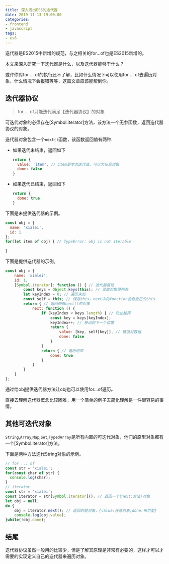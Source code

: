 ```yaml
---
title: 深入浅出ES6的迭代器
date: 2019-11-13 19:00:00
categories:
- frontend
- javascript
tags:
- es6
---
```


迭代器是ES2015中新增的规范，与之相关的for...of也是ES2015新增的。

本文来深入研究一下迭代器是什么，以及迭代器能够干什么？

或许你对for ... of的执行还不了解，比如什么情况下可以使用for ... of去遍历对象，什么情况下会报错等等，这篇文章应该能帮到你。

## 迭代器协议

>  for ... of只能迭代满足【迭代器协议】的对象

可迭代对象的必须存在[Symbol.iterator]方法，该方法一个无参函数，返回迭代器协议的对象。

迭代器对象包含一个`next()`函数，该函数返回值有两种:

+ 如果迭代未结束，返回如下

  ```javascript
  return {
    value: 'item', // item是本次迭代值，可以为任意对象
    done: false
  }
  ```

+ 如果迭代已结束，返回如下

  ```javascript
  return {
    done: true
  }
  ```

下面是未提供迭代器的示例。

```javascript
const obj = {
  name: 'xialei',
  id: 1
};
for(let item of obj) { // TypeError: obj is not iterable
  
}
```

下面是提供迭代器的示例。

```javascript
const obj = {
    name: 'xialei',
    id: 1,
    [Symbol.iterator]: function () { // 迭代器属性
        const keys = Object.keys(this); // 读取对象键列表
        let keyIndex = 0; // 遍历未知
        const self = this; // 保存this，next中的function会有自己的this
        return { // 返回带有next()的对象
            next: function () {
                if (keyIndex < keys.length) { // 防止越界
                    const key = keys[keyIndex];
                    keyIndex++; // 移动到下一个位置
                    return {
                        value: [key, self[key]], // 键值对数组
                        done: false
                    }
                }
                return { // 遍历结束
                    done: true
                }
            }
        }
    }
};
```

通过给obj提供迭代器方法让obj也可以使用for...of遍历。

直接去理解迭代器概念比较困难，用一个简单的例子去简化理解是一件很容易的事情。

## 其他可迭代对象

`String`,`Array`,`Map`,`Set`,`TypedArray`是所有内置的可迭代对象，他们的原型对象都有一个[Symbol.iterator]方法。

下面是两种方法迭代String对象的示例。

```javascript
// for ... of
const str = 'xialei';
for(const char of str) {
  console.log(char);
}
// iterator
const str = 'xialei';
const iterator = str[Symbol.iterator](); // 返回一个{next:方法}对象
let obj = null;
do {
    obj = iterator.next(); // 返回的是对象，{value:任意对象,done:布尔型}
    console.log(obj.value);
}while(!obj.done);
```

## 结尾

迭代器协议虽然一般用的比较少，但是了解其原理是非常有必要的，这样才可以才需要的实现定义自己的迭代器来遍历对象。